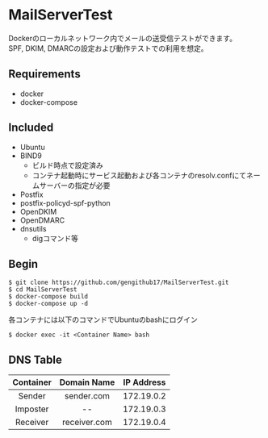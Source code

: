 # MailServerTest
Dockerのローカルネットワーク内でメールの送受信テストができます。  
SPF, DKIM, DMARCの設定および動作テストでの利用を想定。

## Requirements
- docker
- docker-compose

## Included
- Ubuntu
- BIND9
  - ビルド時点で設定済み
  - コンテナ起動時にサービス起動および各コンテナのresolv.confにてネームサーバーの指定が必要
- Postfix
- postfix-policyd-spf-python
- OpenDKIM
- OpenDMARC
- dnsutils
  - digコマンド等

## Begin
```
$ git clone https://github.com/gengithub17/MailServerTest.git
$ cd MailServerTest
$ docker-compose build
$ docker-compose up -d
```
各コンテナには以下のコマンドでUbuntuのbashにログイン
```
$ docker exec -it <Container Name> bash
```

## DNS Table
| Container | Domain Name 	| IP Address |
| :-------: | :---------: 	| :--------: |
| Sender 	| sender.com 	| 172.19.0.2 |
| Imposter 	| --			| 172.19.0.3 |
| Receiver	| receiver.com	| 172.19.0.4 |